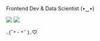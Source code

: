 <!-- ![header](https://capsule-render.vercel.app/api?type=waving&color=auto&height=300&section=header&text=Jimin%20Park&Frontend%Dev&fontSize=70) -->
<!-- ![Anurag's GitHub stats](https://github-readme-stats.vercel.app/api?username=Jimin-Park0901&theme=graywhite) -->
<!-- ![Top Langs](https://github-readme-stats.vercel.app/api/top-langs/?username=Jimin-Park0901&layout=compact) -->

Frontend Dev & Data Scientist (•‿•)

<a><img src="https://img.shields.io/badge/Flutter-02569B?style=flat-square&logo=Flutter&logoColor=white"/></a>
<a><img src="https://img.shields.io/badge/React-61DAFB?style=flat-square&logo=React&logoColor=white"/></a>

⸜(˶˃ ᵕ ˂˶ )⸝♡
<!-- <a href="링크"><img src="https://img.shields.io/badge/Dart-0175C2?style=flat-square&logo=Dart&logoColor=white"/></a> -->
<!-- <a href="링크"><img src="https://img.shields.io/badge/Typescript-3178C6?style=flat-square&logo=Typescript&logoColor=white"/></a> -->
<!-- <a href="링크"><img src="https://img.shields.io/badge/Javascript-F7DF1E?style=flat-square&logo=Javascript&logoColor=white"/></a> -->
